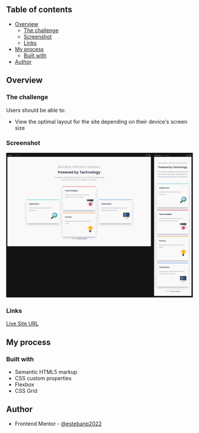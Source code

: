 ## Table of contents

- [Overview](#overview)
  - [The challenge](#the-challenge)
  - [Screenshot](#screenshot)
  - [Links](#links)
- [My process](#my-process)
  - [Built with](#built-with)
- [Author](#author)

## Overview

### The challenge

Users should be able to:

- View the optimal layout for the site depending on their device's screen size

### Screenshot

![](./images/screenshot.png)

### Links

[Live Site URL](https://monumental-monstera-000af7.netlify.app/)

## My process

### Built with

- Semantic HTML5 markup
- CSS custom properties
- Flexbox
- CSS Grid

## Author

- Frontend Mentor - [@estebanp2022](https://www.frontendmentor.io/profile/estebanp2022)
